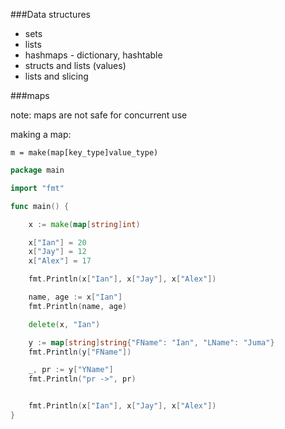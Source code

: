 ###Data structures

- sets
- lists
- hashmaps - dictionary, hashtable
- structs and lists (values)
- lists and slicing


###maps

note: maps are not safe for concurrent use

making a map:

```
m = make(map[key_type]value_type)
```


```go
package main

import "fmt"

func main() {

    x := make(map[string]int)

    x["Ian"] = 20
    x["Jay"] = 12
    x["Alex"] = 17

    fmt.Println(x["Ian"], x["Jay"], x["Alex"])

    name, age := x["Ian"]
    fmt.Println(name, age)

    delete(x, "Ian")

    y := map[string]string{"FName": "Ian", "LName": "Juma"}
    fmt.Println(y["FName"])

    _, pr := y["YName"]
    fmt.Println("pr ->", pr)


    fmt.Println(x["Ian"], x["Jay"], x["Alex"])
}
```
